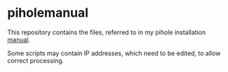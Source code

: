 # piholemanual
This repository contains the files, referred to in my pihole installation [manual](http://users.telenet.be/MySQLplaylist/pi-hole5.pdf).

Some scripts may contain IP addresses, which need to be edited, to allow correct processing.
